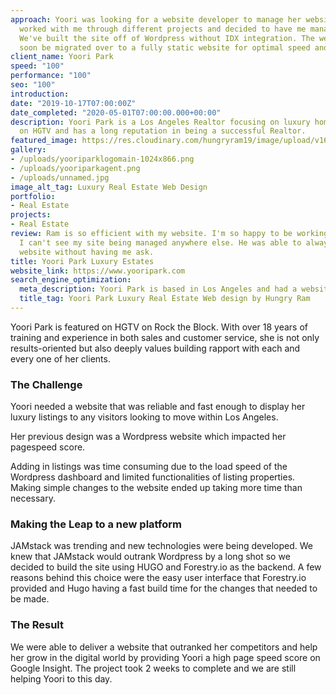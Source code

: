 ```yaml
---
approach: Yoori was looking for a website developer to manage her website. She has
  worked with me through different projects and decided to have me manage her website.
  We've built the site off of Wordpress without IDX integration. The website will
  soon be migrated over to a fully static website for optimal speed and security.
client_name: Yoori Park
speed: "100"
performance: "100"
seo: "100"
introduction: 
date: "2019-10-17T07:00:00Z"
date_completed: "2020-05-01T07:00:00.000+00:00"
description: Yoori Park is a Los Angeles Realtor focusing on luxury homes. She's featured
  on HGTV and has a long reputation in being a successful Realtor.
featured_image: https://res.cloudinary.com/hungryram19/image/upload/v1628098971/hungryram/yoori-park_eblais.jpg
gallery:
- /uploads/yooriparklogomain-1024x866.png
- /uploads/yooriparkagent.png
- /uploads/unnamed.jpg
image_alt_tag: Luxury Real Estate Web Design
portfolio:
- Real Estate
projects:
- Real Estate
review: Ram is so efficient with my website. I'm so happy to be working with him and
  I can't see my site being managed anywhere else. He was able to always upgrade my
  website without having me ask.
title: Yoori Park Luxury Estates
website_link: https://www.yooripark.com
search_engine_optimization:
  meta_description: Yoori Park is based in Los Angeles and had a website redesign by Hungry Ram. The site is built using HUGO and Forestry.io for content management.
  title_tag: Yoori Park Luxury Real Estate Web design by Hungry Ram
---
```

Yoori Park is featured on HGTV on Rock the Block. With over 18 years of training and experience in both sales and customer service, she is not only results-oriented but also deeply values building rapport with each and every one of her clients.

### The Challenge

Yoori needed a website that was reliable and fast enough to display her luxury listings to any visitors looking to move within Los Angeles.

Her previous design was a Wordpress website which impacted her pagespeed score.

Adding in listings was time consuming due to the load speed of the Wordpress dashboard and limited functionalities of listing properties. Making simple changes to the website ended up taking more time than necessary.

### Making the Leap to a new platform

JAMstack was trending and new technologies were being developed. We knew that JAMstack would outrank Wordpress by a long shot so we decided to build the site using HUGO and Forestry.io as the backend. A few reasons behind this choice were the easy user interface that Forestry.io provided and Hugo having a fast build time for the changes that needed to be made.

### The Result

We were able to deliver a website that outranked her competitors and help her grow in the digital world by providing Yoori a high page speed score on Google Insight. The project took 2 weeks to complete and we are still helping Yoori to this day.